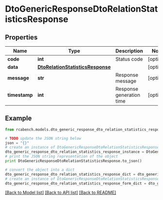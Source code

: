 # DtoGenericResponseDtoRelationStatisticsResponse


## Properties

Name | Type | Description | Notes
------------ | ------------- | ------------- | -------------
**code** | **int** | Status code | [optional] 
**data** | [**DtoRelationStatisticsResponse**](DtoRelationStatisticsResponse.md) |  | [optional] 
**message** | **str** | Response message | [optional] 
**timestamp** | **int** | Response generation time | [optional] 

## Example

```python
from rcabench.models.dto_generic_response_dto_relation_statistics_response import DtoGenericResponseDtoRelationStatisticsResponse

# TODO update the JSON string below
json = "{}"
# create an instance of DtoGenericResponseDtoRelationStatisticsResponse from a JSON string
dto_generic_response_dto_relation_statistics_response_instance = DtoGenericResponseDtoRelationStatisticsResponse.from_json(json)
# print the JSON string representation of the object
print DtoGenericResponseDtoRelationStatisticsResponse.to_json()

# convert the object into a dict
dto_generic_response_dto_relation_statistics_response_dict = dto_generic_response_dto_relation_statistics_response_instance.to_dict()
# create an instance of DtoGenericResponseDtoRelationStatisticsResponse from a dict
dto_generic_response_dto_relation_statistics_response_form_dict = dto_generic_response_dto_relation_statistics_response.from_dict(dto_generic_response_dto_relation_statistics_response_dict)
```
[[Back to Model list]](../README.md#documentation-for-models) [[Back to API list]](../README.md#documentation-for-api-endpoints) [[Back to README]](../README.md)


